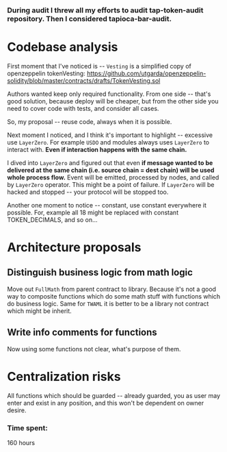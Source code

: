 
### During audit I threw all my efforts to audit tap-token-audit repository. Then I considered tapioca-bar-audit.


# Codebase analysis 

First moment that I've noticed is -- `Vesting` is a simplified copy of openzeppelin tokenVesting: https://github.com/utgarda/openzeppelin-solidity/blob/master/contracts/drafts/TokenVesting.sol

Authors wanted keep only required functionality. From one side -- that's good solution, because deploy will be cheaper, but from the other side you need to cover code with tests, and consider all cases. 

So, my proposal -- reuse code, always when it is possible.

Next moment I noticed, and I think it's important to highlight -- excessive use `LayerZero`. For example `USDO` and modules always uses `LayerZero` to interact with. 
__Even if interaction happens with the same chain.__

I dived into `LayerZero` and figured out that even __if message wanted to be delivered at the same chain (i.e. source chain = dest chain) will be used whole process flow.__ Event will be emitted, processed by nodes, and called by `LayerZero` operator. This might be a point of failure. If `LayerZero` will be hacked and stopped -- your protocol will be stopped too.  

Another one moment to notice -- constant, use constant everywhere it possible.
For, example all 18 might be replaced with constant TOKEN_DECIMALS, and so on...


# Architecture proposals 

## Distinguish business logic from math logic  
Move out `FullMath` from parent contract to library. Because it's not a good way to composite functions which do some math stuff with functions which do business logic.
Same for `TWAML` it is better to be a library not contract which might be inherit.

## Write info comments for functions
Now using some functions not clear, what's purpose of them.

# Centralization risks

All functions which should be guarded -- already guarded, you as user may enter and exist in any position, and this won't be dependent on owner desire. 

 
 







### Time spent:
160 hours